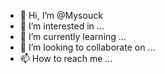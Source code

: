 - 👋 Hi, I’m @Mysouck
- 👀 I’m interested in ...
- 🌱 I’m currently learning ...
- 💞️ I’m looking to collaborate on ...
- 📫 How to reach me ...

<!---
Mysouck/Mysouck is a ✨ special ✨ repository because its `README.md` (this file) appears on your GitHub profile.
You can click the Preview link to take a look at your changes.
--->
